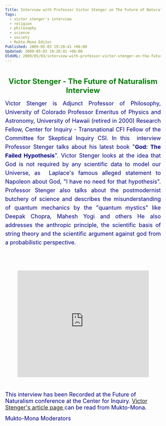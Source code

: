 ```yaml
---
Title: Interview with Professor Victor Stenger on The Future of Naturalism
Tags:
  - victor stenger's interview
  - religion
  - philosophy
  - science
  - society
  - Mukto-Mona Editor
Published: 2009-05-03 19:20:41 +06:00
Updated: 2009-05-03 19:20:41 +06:00
OldURL: 2009/05/03/interview-with-professor-victor-stenger-on-the-future-of-naturalism/
---
```


<P>&nbsp;</P>
<P align=center><B><FONT color=#008000 size=5>Victor Stenger - The Future of Naturalism Interview </FONT></B></P>
<P style="LINE-HEIGHT: 200%" align=justify><FONT color=#000080 size=4>Victor Stenger is Adjunct Professor of Philosophy, University of Colorado Professor Emeritus of Physics and Astronomy, University of Hawaii (retired in 2000) Research Fellow, Center for Inquiry - Transnational CFI Fellow of the Committee for Skeptical Inquiry CSI. In this&nbsp; interview Professor Stenger talks about his latest book "<B>God: The Failed Hypothesis</B>". Victor Stenger looks at the idea that God is not required by any scientific data to model our Universe, as&nbsp; Laplace's famous alleged statement to Napoleon about God, "I have no need for that hypothesis". Professor Stenger also talks about the postmodernist butchery of science and describes the misunderstanding of quantum mechanics by the "quantum mystics" like Deepak Chopra, Mahesh Yogi and others He also addresses the anthropic principle, the scientific basis of string theory and the scientific argument against god from a probabilistic perspective. </FONT></P>
<P>&nbsp;</P>
<P>&nbsp;</P>
<P align=center><EMBED src=https://www.youtube.com/v/Ayst78EjjS0&amp;hl=en&amp;fs=1 width=425 height=344 type=application/x-shockwave-flash allowfullscreen="true" allowscriptaccess="always"></EMBED></P>
<P align=left>&nbsp;</P>
<P align=left><FONT color=#000080 size=4>This interview has been Recorded at the Future of Naturalism conference at the Center for Inquiry. <A class="" href="https://gold.mukto-mona.com/Articles/vstenger/index.html" mce_href="https://gold.mukto-mona.com/Articles/vstenger/index.html">Victor Stenger's article page </A>can be read from Mukto-Mona. </FONT></P>
<P align=left><FONT color=#000080 size=4>Mukto-Mona Moderators</FONT></P>
